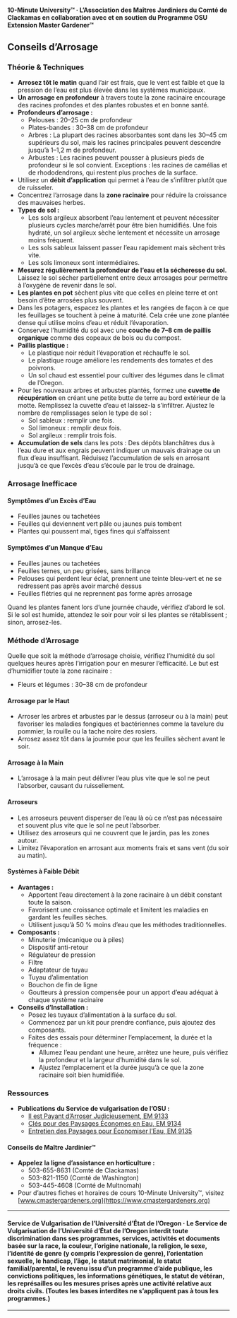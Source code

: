 #### 10-Minute University™ · L’Association des Maîtres Jardiniers du Comté de Clackamas en collaboration avec et en soutien du Programme OSU Extension Master Gardener™

## Conseils d’Arrosage

### Théorie & Techniques

- **Arrosez tôt le matin** quand l’air est frais, que le vent est faible et que la pression de l’eau est plus élevée dans les systèmes municipaux.
- **Un arrosage en profondeur** à travers toute la zone racinaire encourage des racines profondes et des plantes robustes et en bonne santé.
- **Profondeurs d’arrosage :**
  - Pelouses : 20–25 cm de profondeur
  - Plates-bandes : 30–38 cm de profondeur
  - Arbres : La plupart des racines absorbantes sont dans les 30–45 cm supérieurs du sol, mais les racines principales peuvent descendre jusqu’à 1–1,2 m de profondeur.
  - Arbustes : Les racines peuvent pousser à plusieurs pieds de profondeur si le sol convient. Exceptions : les racines de camélias et de rhododendrons, qui restent plus proches de la surface.
- Utilisez un **débit d’application** qui permet à l’eau de s’infiltrer plutôt que de ruisseler.
- Concentrez l’arrosage dans la **zone racinaire** pour réduire la croissance des mauvaises herbes.
- **Types de sol :**
  - Les sols argileux absorbent l’eau lentement et peuvent nécessiter plusieurs cycles marche/arrêt pour être bien humidifiés. Une fois hydraté, un sol argileux sèche lentement et nécessite un arrosage moins fréquent.
  - Les sols sableux laissent passer l’eau rapidement mais sèchent très vite.
  - Les sols limoneux sont intermédiaires.
- **Mesurez régulièrement la profondeur de l’eau et la sécheresse du sol.** Laissez le sol sécher partiellement entre deux arrosages pour permettre à l’oxygène de revenir dans le sol.
- **Les plantes en pot** sèchent plus vite que celles en pleine terre et ont besoin d’être arrosées plus souvent.
- Dans les potagers, espacez les plantes et les rangées de façon à ce que les feuillages se touchent à peine à maturité. Cela crée une zone plantée dense qui utilise moins d’eau et réduit l’évaporation.
- Conservez l’humidité du sol avec une **couche de 7–8 cm de paillis organique** comme des copeaux de bois ou du compost.
- **Paillis plastique :**
  - Le plastique noir réduit l’évaporation et réchauffe le sol.
  - Le plastique rouge améliore les rendements des tomates et des poivrons.
  - Un sol chaud est essentiel pour cultiver des légumes dans le climat de l’Oregon.
- Pour les nouveaux arbres et arbustes plantés, formez une **cuvette de récupération** en créant une petite butte de terre au bord extérieur de la motte. Remplissez la cuvette d’eau et laissez-la s’infiltrer. Ajustez le nombre de remplissages selon le type de sol :
  - Sol sableux : remplir une fois.
  - Sol limoneux : remplir deux fois.
  - Sol argileux : remplir trois fois.
- **Accumulation de sels** dans les pots : Des dépôts blanchâtres dus à l’eau dure et aux engrais peuvent indiquer un mauvais drainage ou un flux d’eau insuffisant. Réduisez l’accumulation de sels en arrosant jusqu’à ce que l’excès d’eau s’écoule par le trou de drainage.

### Arrosage Inefficace

#### Symptômes d’un Excès d’Eau

- Feuilles jaunes ou tachetées
- Feuilles qui deviennent vert pâle ou jaunes puis tombent
- Plantes qui poussent mal, tiges fines qui s’affaissent

#### Symptômes d’un Manque d’Eau

- Feuilles jaunes ou tachetées
- Feuilles ternes, un peu grisées, sans brillance
- Pelouses qui perdent leur éclat, prennent une teinte bleu-vert et ne se redressent pas après avoir marché dessus
- Feuilles flétries qui ne reprennent pas forme après arrosage

Quand les plantes fanent lors d’une journée chaude, vérifiez d’abord le sol. Si le sol est humide, attendez le soir pour voir si les plantes se rétablissent ; sinon, arrosez-les.

### Méthode d’Arrosage

Quelle que soit la méthode d’arrosage choisie, vérifiez l’humidité du sol quelques heures après l’irrigation pour en mesurer l’efficacité. Le but est d’humidifier toute la zone racinaire :

- Fleurs et légumes : 30–38 cm de profondeur

#### Arrosage par le Haut

- Arroser les arbres et arbustes par le dessus (arroseur ou à la main) peut favoriser les maladies fongiques et bactériennes comme la tavelure du pommier, la rouille ou la tache noire des rosiers.
- Arrosez assez tôt dans la journée pour que les feuilles sèchent avant le soir.

#### Arrosage à la Main

- L’arrosage à la main peut délivrer l’eau plus vite que le sol ne peut l’absorber, causant du ruissellement.

#### Arroseurs

- Les arroseurs peuvent disperser de l’eau là où ce n’est pas nécessaire et souvent plus vite que le sol ne peut l’absorber.
- Utilisez des arroseurs qui ne couvrent que le jardin, pas les zones autour.
- Limitez l’évaporation en arrosant aux moments frais et sans vent (du soir au matin).

#### Systèmes à Faible Débit

- **Avantages :**
  - Apportent l’eau directement à la zone racinaire à un débit constant toute la saison.
  - Favorisent une croissance optimale et limitent les maladies en gardant les feuilles sèches.
  - Utilisent jusqu’à 50 % moins d’eau que les méthodes traditionnelles.
- **Composants :**
  - Minuterie (mécanique ou à piles)
  - Dispositif anti-retour
  - Régulateur de pression
  - Filtre
  - Adaptateur de tuyau
  - Tuyau d’alimentation
  - Bouchon de fin de ligne
  - Goutteurs à pression compensée pour un apport d’eau adéquat à chaque système racinaire
- **Conseils d’Installation :**
  - Posez les tuyaux d’alimentation à la surface du sol.
  - Commencez par un kit pour prendre confiance, puis ajoutez des composants.
  - Faites des essais pour déterminer l’emplacement, la durée et la fréquence :
    - Allumez l’eau pendant une heure, arrêtez une heure, puis vérifiez la profondeur et la largeur d’humidité dans le sol.
    - Ajustez l’emplacement et la durée jusqu’à ce que la zone racinaire soit bien humidifiée.

### Ressources

- **Publications du Service de vulgarisation de l’OSU :**
  - [Il est Payant d’Arroser Judicieusement, EM 9133](https://catalog.extension.oregonstate.edu/)
  - [Clés pour des Paysages Économes en Eau, EM 9134](https://catalog.extension.oregonstate.edu/)
  - [Entretien des Paysages pour Économiser l’Eau, EM 9135](https://catalog.extension.oregonstate.edu/)

#### Conseils de Maître Jardinier™

- **Appelez la ligne d’assistance en horticulture :**
  - 503-655-8631 (Comté de Clackamas)
  - 503-821-1150 (Comté de Washington)
  - 503-445-4608 (Comté de Multnomah)
- Pour d’autres fiches et horaires de cours 10-Minute University™, visitez [www.cmastergardeners.org](https://www.cmastergardeners.org)

---

#### Service de Vulgarisation de l’Université d’État de l’Oregon · Le Service de Vulgarisation de l’Université d’État de l’Oregon interdit toute discrimination dans ses programmes, services, activités et documents basée sur la race, la couleur, l’origine nationale, la religion, le sexe, l’identité de genre (y compris l’expression de genre), l’orientation sexuelle, le handicap, l’âge, le statut matrimonial, le statut familial/parental, le revenu issu d’un programme d’aide publique, les convictions politiques, les informations génétiques, le statut de vétéran, les représailles ou les mesures prises après une activité relative aux droits civils. (Toutes les bases interdites ne s’appliquent pas à tous les programmes.)
---